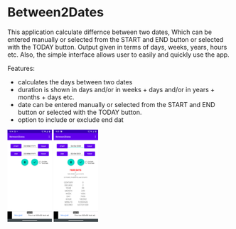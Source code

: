 # Between2Dates
This application calculate differnce between two dates,
Which can be entered manually or selected from the START and END button or selected with the TODAY button. 
Output given in terms of days, weeks, years, hours etc.
Also, the simple interface allows user to easily and quickly use the app.

Features:
- calculates the days between two dates
- duration is shown in days and/or in weeks + days and/or in years + months + days etc.
- date can be entered manually or selected from the START and END button or selected with the TODAY button. 
- option to include or exclude end dat 

<p float="left">
 <img src="image1.png" width=100>
 <img src="image2.png" width=100>
</p>
